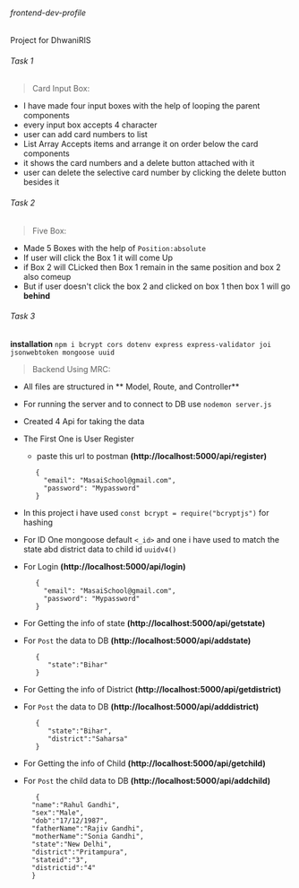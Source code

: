 ###### frontend-dev-profile

Project for DhwaniRIS

###### Task 1

> Card Input Box:

- I have made four input boxes with the help of looping the parent components
- every input box accepts 4 character
- user can add card numbers to list
- List Array Accepts items and arrange it on order below the card components
- it shows the card numbers and a delete button attached with it
- user can delete the selective card number by clicking the delete button besides it

###### Task 2

> Five Box:

- Made 5 Boxes with the help of `Position:absolute`
- If user will click the Box 1 it will come Up
- if Box 2 will CLicked then Box 1 remain in the same position and box 2 also comeup
- But if user doesn't click the box 2 and clicked on box 1 then box 1 will go **behind**

###### Task 3

**installation** 
   ```npm i bcrypt cors dotenv express express-validator joi jsonwebtoken mongoose uuid```

> Backend Using MRC:

- All files are structured in ** Model, Route, and Controller**
- For running the server and to connect to DB use ```nodemon server.js```
- Created 4 Api for taking the data
- The First One is User Register

  - paste this url to postman **(http://localhost:5000/api/register)**
  ```
     {
       "email": "MasaiSchool@gmail.com",
       "password": "Mypassword"
     }
  ```

- In this project i have used ```const bcrypt = require("bcryptjs")``` for hashing
- For ID One mongoose default `<_id>` and one i have used to match the state abd district data to child id ```uuidv4()```
- For Login **(http://localhost:5000/api/login)**
  ```
     {
       "email": "MasaiSchool@gmail.com",
       "password": "Mypassword"
     }
  ```
- For Getting the info of state  **(http://localhost:5000/api/getstate)**
- For ```Post``` the data to DB **(http://localhost:5000/api/addstate)**
  ```
     {
        "state":"Bihar"
     }
  ``` 

- For Getting the info of District  **(http://localhost:5000/api/getdistrict)**
- For ```Post``` the data to DB **(http://localhost:5000/api/adddistrict)**
  ```
     {
        "state":"Bihar",
        "district":"Saharsa"
     }
  ``` 

- For Getting the info of Child  **(http://localhost:5000/api/getchild)**
- For ```Post``` the child data to DB **(http://localhost:5000/api/addchild)**
  ```
     {
    "name":"Rahul Gandhi",
    "sex":"Male",
    "dob":"17/12/1987",
    "fatherName":"Rajiv Gandhi",
    "motherName":"Sonia Gandhi",
    "state":"New Delhi",
    "district":"Pritampura",
    "stateid":"3",
    "districtid":"4"
    }
  ```   
